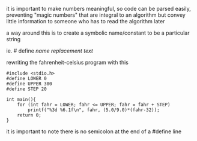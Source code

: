 it is important to make numbers meaningful, so code can be parsed easily, preventing "magic numbers" that are integral to an algorithm but convey little information to someone who has to read the algorithm later

a way around this is to create a symbolic name/constant to be a particular string

ie.
\# define *name* *replacement text*

rewriting the fahrenheit-celsius program with this

```
#include <stdio.h>	
#define LOWER 0
#define UPPER 300
#define STEP 20
	
int main(){
	for (int fahr = LOWER; fahr <= UPPER; fahr = fahr + STEP)
		printf("%3d %6.1f\n", fahr, (5.0/9.0)*(fahr-32));
	return 0;
}
```

it is important to note there is no semicolon at the end of a \#define line